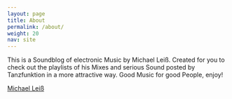 ```yaml
---
layout: page
title: About
permalink: /about/
weight: 20
nav: site
---
```


This is a Soundblog of electronic Music by Michael Leiß. Created for you to check out the playlists of his Mixes and serious Sound posted by Tanzfunktion in a more attractive way. Good Music for good People, enjoy!


[Michael Leiß](http://soundcloud.com/michaelleiss)
